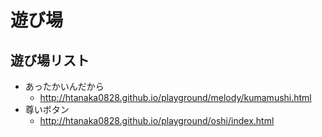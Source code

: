 # 遊び場

## 遊び場リスト
* あったかいんだから
  * http://htanaka0828.github.io/playground/melody/kumamushi.html
* 尊いボタン
  *  http://htanaka0828.github.io/playground/oshi/index.html